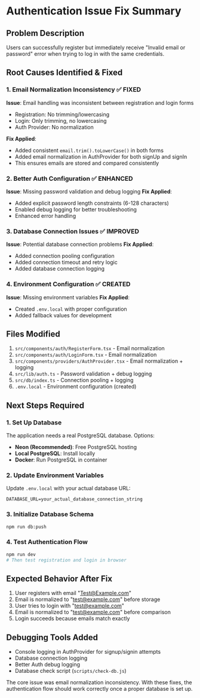 # Authentication Issue Fix Summary

## Problem Description
Users can successfully register but immediately receive "Invalid email or password" error when trying to log in with the same credentials.

## Root Causes Identified & Fixed

### 1. Email Normalization Inconsistency ✅ FIXED
**Issue**: Email handling was inconsistent between registration and login forms
- Registration: No trimming/lowercasing
- Login: Only trimming, no lowercasing
- Auth Provider: No normalization

**Fix Applied**:
- Added consistent `email.trim().toLowerCase()` in both forms
- Added email normalization in AuthProvider for both signUp and signIn
- This ensures emails are stored and compared consistently

### 2. Better Auth Configuration ✅ ENHANCED
**Issue**: Missing password validation and debug logging
**Fix Applied**:
- Added explicit password length constraints (6-128 characters)
- Enabled debug logging for better troubleshooting
- Enhanced error handling

### 3. Database Connection Issues ✅ IMPROVED
**Issue**: Potential database connection problems
**Fix Applied**:
- Added connection pooling configuration
- Added connection timeout and retry logic
- Added database connection logging

### 4. Environment Configuration ✅ CREATED
**Issue**: Missing environment variables
**Fix Applied**:
- Created `.env.local` with proper configuration
- Added fallback values for development

## Files Modified

1. `src/components/auth/RegisterForm.tsx` - Email normalization
2. `src/components/auth/LoginForm.tsx` - Email normalization  
3. `src/components/providers/AuthProvider.tsx` - Email normalization + logging
4. `src/lib/auth.ts` - Password validation + debug logging
5. `src/db/index.ts` - Connection pooling + logging
6. `.env.local` - Environment configuration (created)

## Next Steps Required

### 1. Set Up Database
The application needs a real PostgreSQL database. Options:
- **Neon (Recommended)**: Free PostgreSQL hosting
- **Local PostgreSQL**: Install locally
- **Docker**: Run PostgreSQL in container

### 2. Update Environment Variables
Update `.env.local` with your actual database URL:
```
DATABASE_URL=your_actual_database_connection_string
```

### 3. Initialize Database Schema
```bash
npm run db:push
```

### 4. Test Authentication Flow
```bash
npm run dev
# Then test registration and login in browser
```

## Expected Behavior After Fix

1. User registers with email "Test@Example.com"
2. Email is normalized to "test@example.com" before storage
3. User tries to login with "test@example.com" 
4. Email is normalized to "test@example.com" before comparison
5. Login succeeds because emails match exactly

## Debugging Tools Added

- Console logging in AuthProvider for signup/signin attempts
- Database connection logging
- Better Auth debug logging
- Database check script (`scripts/check-db.js`)

The core issue was email normalization inconsistency. With these fixes, the authentication flow should work correctly once a proper database is set up.